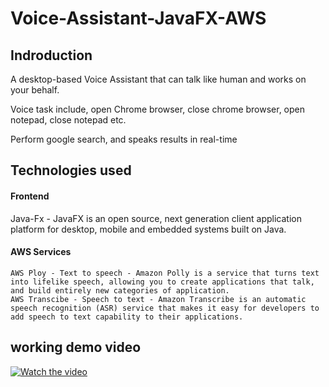 # Voice-Assistant-JavaFX-AWS
## Indroduction
A desktop-based Voice Assistant that can talk like human and works on your behalf. 

Voice task include, open Chrome browser, close chrome browser, open notepad, close notepad etc. 

Perform google search, and speaks results in real-time

## Technologies used
#### Frontend 
   Java-Fx -  JavaFX is an open source, next generation client application platform for desktop, mobile and embedded systems built on Java.
#### AWS Services
    AWS Ploy - Text to speech - Amazon Polly is a service that turns text into lifelike speech, allowing you to create applications that talk, and build entirely new categories of application.
    AWS Transcibe - Speech to text - Amazon Transcribe is an automatic speech recognition (ASR) service that makes it easy for developers to add speech to text capability to their applications.

## working demo video
[![Watch the video](https://drive.google.com/uc?export=download&id=19-y5xz4w-5_uUSz2CoLhEMOeNxwcG3qA)](https://youtu.be/XWeR5ne6Y4k)
